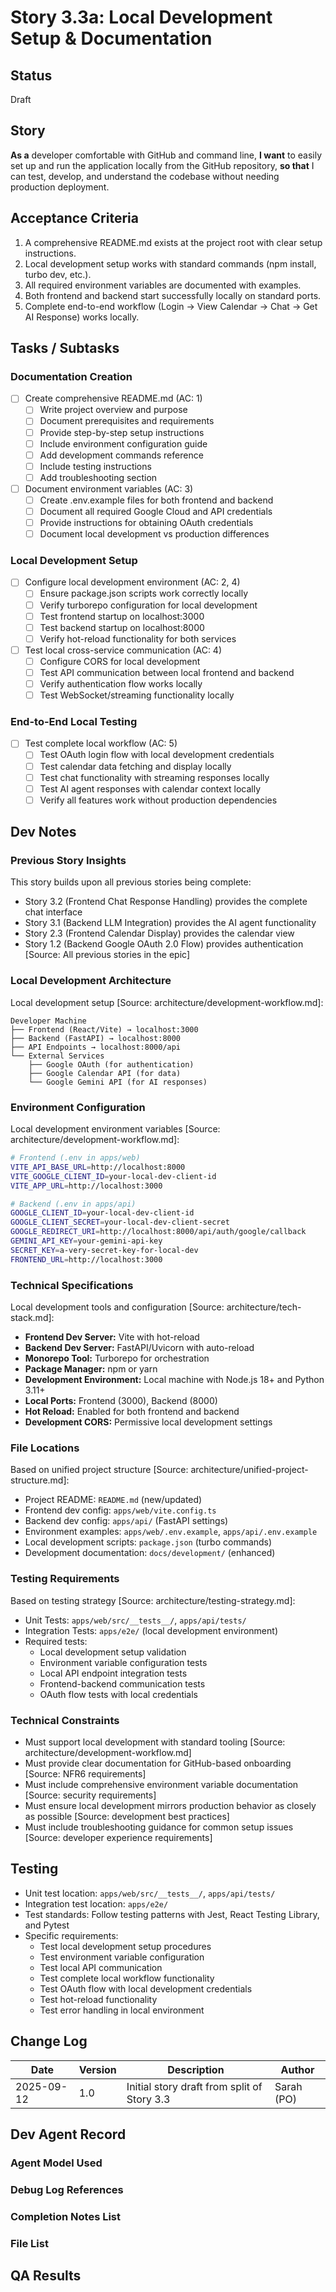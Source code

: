 # Story 3.3a: Local Development Setup & Documentation

## Status

Draft

## Story

**As a** developer comfortable with GitHub and command line,
**I want** to easily set up and run the application locally from the GitHub repository,
**so that** I can test, develop, and understand the codebase without needing production deployment.

## Acceptance Criteria

1. A comprehensive README.md exists at the project root with clear setup instructions.
2. Local development setup works with standard commands (npm install, turbo dev, etc.).
3. All required environment variables are documented with examples.
4. Both frontend and backend start successfully locally on standard ports.
5. Complete end-to-end workflow (Login → View Calendar → Chat → Get AI Response) works locally.

## Tasks / Subtasks

### Documentation Creation

- [ ] Create comprehensive README.md (AC: 1)
  - [ ] Write project overview and purpose
  - [ ] Document prerequisites and requirements
  - [ ] Provide step-by-step setup instructions
  - [ ] Include environment configuration guide
  - [ ] Add development commands reference
  - [ ] Include testing instructions
  - [ ] Add troubleshooting section
- [ ] Document environment variables (AC: 3)
  - [ ] Create .env.example files for both frontend and backend
  - [ ] Document all required Google Cloud and API credentials
  - [ ] Provide instructions for obtaining OAuth credentials
  - [ ] Document local development vs production differences

### Local Development Setup

- [ ] Configure local development environment (AC: 2, 4)
  - [ ] Ensure package.json scripts work correctly locally
  - [ ] Verify turborepo configuration for local development
  - [ ] Test frontend startup on localhost:3000
  - [ ] Test backend startup on localhost:8000
  - [ ] Verify hot-reload functionality for both services
- [ ] Test local cross-service communication (AC: 4)
  - [ ] Configure CORS for local development
  - [ ] Test API communication between local frontend and backend
  - [ ] Verify authentication flow works locally
  - [ ] Test WebSocket/streaming functionality locally

### End-to-End Local Testing

- [ ] Test complete local workflow (AC: 5)
  - [ ] Test OAuth login flow with local development credentials
  - [ ] Test calendar data fetching and display locally
  - [ ] Test chat functionality with streaming responses locally
  - [ ] Test AI agent responses with calendar context locally
  - [ ] Verify all features work without production dependencies

## Dev Notes

### Previous Story Insights

This story builds upon all previous stories being complete:

- Story 3.2 (Frontend Chat Response Handling) provides the complete chat interface
- Story 3.1 (Backend LLM Integration) provides the AI agent functionality
- Story 2.3 (Frontend Calendar Display) provides the calendar view
- Story 1.2 (Backend Google OAuth 2.0 Flow) provides authentication
  [Source: All previous stories in the epic]

### Local Development Architecture

Local development setup [Source: architecture/development-workflow.md]:

```
Developer Machine
├── Frontend (React/Vite) → localhost:3000
├── Backend (FastAPI) → localhost:8000
├── API Endpoints → localhost:8000/api
└── External Services
    ├── Google OAuth (for authentication)
    ├── Google Calendar API (for data)
    └── Google Gemini API (for AI responses)
```

### Environment Configuration

Local development environment variables [Source: architecture/development-workflow.md]:

```bash
# Frontend (.env in apps/web)
VITE_API_BASE_URL=http://localhost:8000
VITE_GOOGLE_CLIENT_ID=your-local-dev-client-id
VITE_APP_URL=http://localhost:3000

# Backend (.env in apps/api)
GOOGLE_CLIENT_ID=your-local-dev-client-id
GOOGLE_CLIENT_SECRET=your-local-dev-client-secret
GOOGLE_REDIRECT_URI=http://localhost:8000/api/auth/google/callback
GEMINI_API_KEY=your-gemini-api-key
SECRET_KEY=a-very-secret-key-for-local-dev
FRONTEND_URL=http://localhost:3000
```

### Technical Specifications

Local development tools and configuration [Source: architecture/tech-stack.md]:

- **Frontend Dev Server:** Vite with hot-reload
- **Backend Dev Server:** FastAPI/Uvicorn with auto-reload
- **Monorepo Tool:** Turborepo for orchestration
- **Package Manager:** npm or yarn
- **Development Environment:** Local machine with Node.js 18+ and Python 3.11+
- **Local Ports:** Frontend (3000), Backend (8000)
- **Hot Reload:** Enabled for both frontend and backend
- **Development CORS:** Permissive local development settings

### File Locations

Based on unified project structure [Source: architecture/unified-project-structure.md]:

- Project README: `README.md` (new/updated)
- Frontend dev config: `apps/web/vite.config.ts`
- Backend dev config: `apps/api/` (FastAPI settings)
- Environment examples: `apps/web/.env.example`, `apps/api/.env.example`
- Local development scripts: `package.json` (turbo commands)
- Development documentation: `docs/development/` (enhanced)

### Testing Requirements

Based on testing strategy [Source: architecture/testing-strategy.md]:

- Unit Tests: `apps/web/src/__tests__/`, `apps/api/tests/`
- Integration Tests: `apps/e2e/` (local development environment)
- Required tests:
  - Local development setup validation
  - Environment variable configuration tests
  - Local API endpoint integration tests
  - Frontend-backend communication tests
  - OAuth flow tests with local credentials

### Technical Constraints

- Must support local development with standard tooling [Source: architecture/development-workflow.md]
- Must provide clear documentation for GitHub-based onboarding [Source: NFR6 requirements]
- Must include comprehensive environment variable documentation [Source: security requirements]
- Must ensure local development mirrors production behavior as closely as possible [Source: development best practices]
- Must include troubleshooting guidance for common setup issues [Source: developer experience requirements]

## Testing

- Unit test location: `apps/web/src/__tests__/`, `apps/api/tests/`
- Integration test location: `apps/e2e/`
- Test standards: Follow testing patterns with Jest, React Testing Library, and Pytest
- Specific requirements:
  - Test local development setup procedures
  - Test environment variable configuration
  - Test local API communication
  - Test complete local workflow functionality
  - Test OAuth flow with local development credentials
  - Test hot-reload functionality
  - Test error handling in local environment

## Change Log

| Date | Version | Description | Author |
|------|---------|-------------|--------|
| 2025-09-12 | 1.0 | Initial story draft from split of Story 3.3 | Sarah (PO) |

## Dev Agent Record

### Agent Model Used

### Debug Log References

### Completion Notes List

### File List

## QA Results